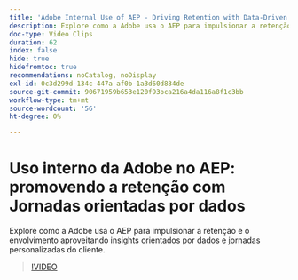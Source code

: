 ```yaml
---
title: 'Adobe Internal Use of AEP - Driving Retention with Data-Driven Jornada (Uso interno da: promovendo a retenção com  orientadas por dados)'
description: Explore como a Adobe usa o AEP para impulsionar a retenção e o envolvimento aproveitando insights orientados por dados e jornadas personalizadas do cliente.
doc-type: Video Clips
duration: 62
index: false
hide: true
hidefromtoc: true
recommendations: noCatalog, noDisplay
exl-id: 0c3d299d-134c-447a-af0b-1a3d60d834de
source-git-commit: 90671959b653e120f93bca216a4da116a8f1c3bb
workflow-type: tm+mt
source-wordcount: '56'
ht-degree: 0%

---
```


# Uso interno da Adobe no AEP: promovendo a retenção com Jornadas orientadas por dados

Explore como a Adobe usa o AEP para impulsionar a retenção e o envolvimento aproveitando insights orientados por dados e jornadas personalizadas do cliente.

<!-- 62_S655_3442541_61_adobes-internal-use-of-aep-driving-retention-with-datadriven-journeys -->
>[!VIDEO](https://video.tv.adobe.com/v/3458264/?learn=on&enablevpops=true)
